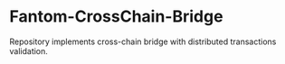# Fantom-CrossChain-Bridge
Repository implements cross-chain bridge with distributed transactions validation.
